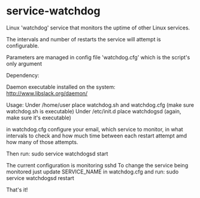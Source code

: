 # service-watchdog
Linux 'watchdog' service that monitors the uptime of other Linux services.

The intervals and number of restarts the service will attempt is configurable.

Parameters are managed in config file 'watchdog.cfg' which is the script's only argument

Dependency:

Daemon executable installed on the system: http://www.libslack.org/daemon/


Usage:
Under /home/user place watchdog.sh and watchdog.cfg (make sure watchdog.sh is executable)
Under /etc/init.d place watchdogsd (again, make sure it's executable)

in watchdog.cfg configure your email, which service to monitor, in what intervals to check and how much time between each restart attempt amd how many of those attempts.

Then run:
sudo service watchdogsd start

The current configuration is monitoring sshd
To change the service being monitored just update SERVICE_NAME in watchdog.cfg and run:
sudo service watchdogsd restart

That's it!
